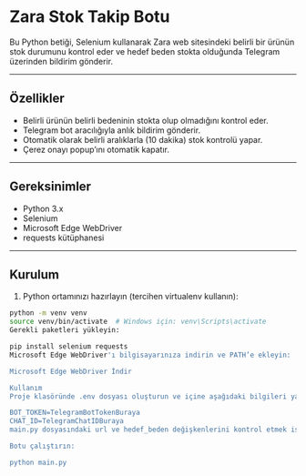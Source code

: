 # Zara Stok Takip Botu

Bu Python betiği, Selenium kullanarak Zara web sitesindeki belirli bir ürünün stok durumunu kontrol eder ve hedef beden stokta olduğunda Telegram üzerinden bildirim gönderir.

---

## Özellikler

- Belirli ürünün belirli bedeninin stokta olup olmadığını kontrol eder.
- Telegram bot aracılığıyla anlık bildirim gönderir.
- Otomatik olarak belirli aralıklarla (10 dakika) stok kontrolü yapar.
- Çerez onayı popup’ını otomatik kapatır.

---

## Gereksinimler

- Python 3.x
- Selenium
- Microsoft Edge WebDriver
- requests kütüphanesi

---

## Kurulum

1. Python ortamınızı hazırlayın (tercihen virtualenv kullanın):

```bash
python -m venv venv
source venv/bin/activate  # Windows için: venv\Scripts\activate
Gerekli paketleri yükleyin:

pip install selenium requests
Microsoft Edge WebDriver'ı bilgisayarınıza indirin ve PATH’e ekleyin:

Microsoft Edge WebDriver İndir

Kullanım
Proje klasöründe .env dosyası oluşturun ve içine aşağıdaki bilgileri yazın:

BOT_TOKEN=TelegramBotTokenBuraya
CHAT_ID=TelegramChatIDBuraya
main.py dosyasındaki url ve hedef_beden değişkenlerini kontrol etmek istediğiniz ürün ve bedenle güncelleyin.

Botu çalıştırın:

python main.py
